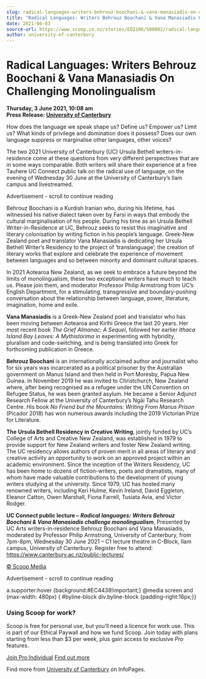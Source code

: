 ```yaml
---
slug: radical-languages-writers-behrouz-boochani-&-vana-manasiadis-on-challenging-monolingualism
title: "Radical Languages: Writers Behrouz Boochani & Vana Manasiadis On Challenging Monolingualism"
date: 2021-06-03
source-url: https://www.scoop.co.nz/stories/ED2106/S00002/radical-languages-writers-behrouz-boochani-vana-manasiadis-on-challenging-monolingualism.htm
author: university-of-canterbury
---
```

Radical Languages: Writers Behrouz Boochani & Vana Manasiadis On Challenging Monolingualism
===========================================================================================

**Thursday, 3 June 2021, 10:08 am**  
**Press Release: [University of Canterbury](https://info.scoop.co.nz/University_of_Canterbury)**

How does the language we speak shape us? Define us? Empower us? Limit us? What kinds of privilege and domination does it possess? Does our own language suppress or marginalise other languages, other voices?

The two 2021 University of Canterbury (UC) Ursula Bethell writers-in-residence come at these questions from very different perspectives that are in some ways comparable. Both writers will share their experience at a free Tauhere UC Connect public talk on the radical use of language, on the evening of Wednesday 30 June at the University of Canterbury’s Ilam campus and livestreamed.

Advertisement - scroll to continue reading





Behrouz Boochani is a Kurdish Iranian who, during his lifetime, has witnessed his native dialect taken over by Farsi in ways that embody the cultural marginalisation of his people. During his time as an Ursula Bethell Writer-in-Residence at UC, Behrouz seeks to resist this imaginative and literary colonisation by writing fiction in his people’s language. Greek-New Zealand poet and translator Vana Manasiadis is dedicating her Ursula Bethell Writer’s Residency to the project of ‘translanguage’; the creation of literary works that explore and celebrate the experience of movement between languages and so between minority and dominant cultural spaces.

In 2021 Aotearoa New Zealand, as we seek to embrace a future beyond the limits of monolingualism, these two exceptional writers have much to teach us. Please join them, and moderator Professor Philip Armstrong from UC’s English Department, for a stimulating, transgressive and boundary-pushing conversation about the relationship between language, power, literature, imagination, home and exile.

**Vana Manasiadis** is a Greek-New Zealand poet and translator who has been moving between Aotearoa and Kirihi Greece the last 20 years. Her most recent book _The Grief Almanac: A Sequel_, followed her earlier _Ithaca Island Bay Leaves: A Mythistorima_ in experimenting with hybridity, pluralism and code-switching, and is being translated into Greek for forthcoming publication in Greece.

**Behrouz Boochani** is an internationally acclaimed author and journalist who for six years was incarcerated as a political prisoner by the Australian government on Manus Island and then held in Port Moresby, Papua New Guinea. In November 2019 he was invited to Christchurch, New Zealand where, after being recognised as a refugee under the UN Convention on Refugee Status, he was been granted asylum. He became a Senior Adjunct Research Fellow at the University of Canterbury’s Ngāi Tahu Research Centre. His book _No Friend but the Mountains: Writing From Manus Prison_ (Picador 2018) has won numerous awards including the 2019 Victorian Prize for Literature.

**The** **Ursula Bethell Residency in Creative Writing**, jointly funded by UC’s College of Arts and Creative New Zealand, was established in 1979 to provide support for New Zealand writers and foster New Zealand writing. The UC residency allows authors of proven merit in all areas of literary and creative activity an opportunity to work on an approved project within an academic environment. Since the inception of the Writers Residency, UC has been home to dozens of fiction-writers, poets and dramatists, many of whom have made valuable contributions to the development of young writers studying at the university. Since 1979, UC has hosted many renowned writers, including Keri Hulme, Kevin Ireland, David Eggleton, Eleanor Catton, Owen Marshall, Fiona Farrell, Tusiata Avia, and Victor Rodger.

**UC Connect public lecture –** _**Radical languages:**_ _**Writers Behrouz Boochani & Vana Manasiadis challenge monolingualism**_, Presented by UC Arts writers-in-residence Behrouz Boochani and Vana Manasiadis, moderated by Professor Philip Armstrong, University of Canterbury, from 7pm-8pm, Wednesday 30 June 2021 – C1 lecture theatre in C-Block, Ilam campus, University of Canterbury. Register free to attend: https://www.canterbury.ac.nz/public-lectures/

[© Scoop Media](http://www.scoop.co.nz/about/terms.html)  

Advertisement - scroll to continue reading



a.supporter:hover {background:#EC4438!important;} @media screen and (max-width: 480px) { #byline-block div.byline-block {padding-right:16px;}}

### Using Scoop for work?

Scoop is free for personal use, but you’ll need a licence for work use. This is part of our Ethical Paywall and how we fund Scoop. Join today with plans starting from less than $3 per week, plus gain access to exclusive _Pro_ features.  
  
[Join Pro Individual](https://pro.scoop.co.nz/Individual/?from=ProIn24) [Find out more](https://pro.scoop.co.nz/using-scoop-for-work/?from=ProIn24)

Find more from [University of Canterbury](https://info.scoop.co.nz/University_of_Canterbury) on InfoPages.